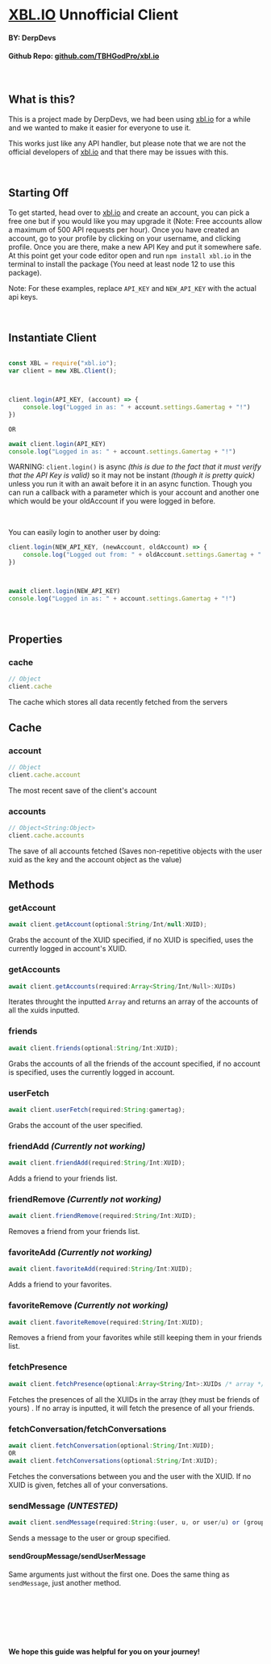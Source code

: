 # [XBL.IO](https://xbl.io) Unnofficial Client
#### BY: DerpDevs
#### Github Repo: [github.com/TBHGodPro/xbl.io](https://github.com/TBHGodPro/xbl.io)

<br>

## What is this?

This is a project made by DerpDevs, we had been using [xbl.io](https://xbl.io) for a while and we wanted to make it easier for everyone to use it.

This works just like any API handler, but please note that we are not the official developers of [xbl.io](https://xbl.io) and that there may be issues with this.

<br>

## Starting Off

To get started, head over to [xbl.io](https://xbl.io) and create an account, you can pick a free one but if you would like you may upgrade it (Note: Free accounts allow a maximum of 500 API requests per hour). Once you have created an account, go to your profile by clicking on your username, and clicking profile. Once you are there, make a new API Key and put it somewhere safe. At this point get your code editor open and run `npm install xbl.io` in the terminal to install the package (You need at least node 12 to use this package). 

Note: For these examples, replace `API_KEY` and `NEW_API_KEY` with the actual api keys.

<br>

## Instantiate Client

```JavaScript

const XBL = require("xbl.io");
var client = new XBL.Client();



client.login(API_KEY, (account) => {
	console.log("Logged in as: " + account.settings.Gamertag + "!")
})

OR

await client.login(API_KEY)
console.log("Logged in as: " + account.settings.Gamertag + "!")
```

WARNING: `client.login()` is async *(this is due to the fact that it must verify that the API Key is valid)* so it may not be instant *(though it is pretty quick)* unless you run it with an await before it in an async function. Though you can run a callback with a parameter which is your account and another one which would be your oldAccount if you were logged in before.

<br>

You can easily login to another user by doing:

```JavaScript
client.login(NEW_API_KEY, (newAccount, oldAccount) => {
	console.log("Logged out from: " + oldAccount.settings.Gamertag + " and logged in as: " + newAccount.settings.Gamertag + "!")
})



await client.login(NEW_API_KEY)
console.log("Logged in as: " + account.settings.Gamertag + "!")
```

<br>

## Properties

### cache
```JavaScript
// Object
client.cache
```
The cache which stores all data recently fetched from the servers



## Cache

### account
```JavaScript
// Object
client.cache.account
```
The most recent save of the client's account

### accounts
```JavaScript
// Object<String:Object>
client.cache.accounts
```
The save of all accounts fetched (Saves non-repetitive objects with the user xuid as the key and the account object as the value)



## Methods

### getAccount 
```JavaScript
await client.getAccount(optional:String/Int/null:XUID);
```
Grabs the account of the XUID specified, if no XUID is specified, uses the currently logged in account's XUID.

### getAccounts
```JavaScript
await client.getAccounts(required:Array<String/Int/Null>:XUIDs)
```
Iterates throught the inputted `Array` and returns an array of the accounts of all the xuids inputted.

### friends 
```JavaScript
await client.friends(optional:String/Int:XUID);
```
Grabs the accounts of all the friends of the account specified, if no account is specified, uses the currently logged in account.

### userFetch 
```JavaScript
await client.userFetch(required:String:gamertag);
```
Grabs the account of the user specified.

### friendAdd *(Currently not working)*
```JavaScript
await client.friendAdd(required:String/Int:XUID);
```
Adds a friend to your friends list.

### friendRemove *(Currently not working)*
```JavaScript
await client.friendRemove(required:String/Int:XUID);
```
Removes a friend from your friends list.

### favoriteAdd *(Currently not working)*
```JavaScript
await client.favoriteAdd(required:String/Int:XUID);
```
Adds a friend to your favorites.

### favoriteRemove *(Currently not working)*
```JavaScript
await client.favoriteRemove(required:String/Int:XUID);
```
Removes a friend from your favorites while still keeping them in your friends list.

### fetchPresence
```JavaScript
await client.fetchPresence(optional:Array<String/Int>:XUIDs /* array */);
```
Fetches the presences of all the XUIDs in the array (they must be friends of yours)	. If no array is inputted, it will fetch the presence of all your friends.

### fetchConversation/fetchConversations
```JavaScript
await client.fetchConversation(optional:String/Int:XUID);
OR
await client.fetchConversations(optional:String/Int:XUID);
```
Fetches the conversations between you and the user with the XUID. If no XUID is given, fetches all of your conversations.

### sendMessage *(UNTESTED)*
```JavaScript
await client.sendMessage(required:String:(user, u, or user/u) or (group, g, or group/g), required:String/Int:groupId or user XUID, required:String:message)
```
Sends a message to the user or group specified.

#### sendGroupMessage/sendUserMessage
Same arguments just without the first one. Does the same thing as `sendMessage`, just another method.







<br><br><br><br><br>
#### We hope this guide was helpful for you on your journey!